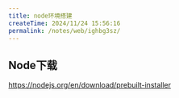 ```yaml
---
title: node环境搭建
createTime: 2024/11/24 15:56:16
permalink: /notes/web/ighbg3sz/
---
```

## Node下载

https://nodejs.org/en/download/prebuilt-installer

